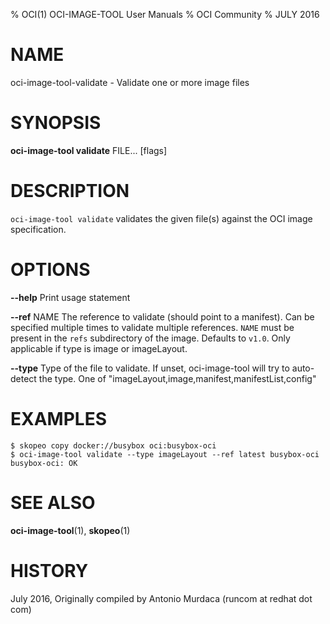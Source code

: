 % OCI(1) OCI-IMAGE-TOOL User Manuals
% OCI Community
% JULY 2016
# NAME
oci-image-tool-validate \- Validate one or more image files

# SYNOPSIS
**oci-image-tool validate** FILE... [flags]

# DESCRIPTION
`oci-image-tool validate` validates the given file(s) against the OCI image specification.


# OPTIONS
**--help**
  Print usage statement

**--ref** NAME
  The reference to validate (should point to a manifest).
  Can be specified multiple times to validate multiple references.
  `NAME` must be present in the `refs` subdirectory of the image.
  Defaults to `v1.0`.
  Only applicable if type is image or imageLayout.

**--type**
  Type of the file to validate. If unset, oci-image-tool will try to auto-detect the type. One of "imageLayout,image,manifest,manifestList,config"

# EXAMPLES
```
$ skopeo copy docker://busybox oci:busybox-oci
$ oci-image-tool validate --type imageLayout --ref latest busybox-oci
busybox-oci: OK
```

# SEE ALSO
**oci-image-tool**(1), **skopeo**(1)

# HISTORY
July 2016, Originally compiled by Antonio Murdaca (runcom at redhat dot com)

